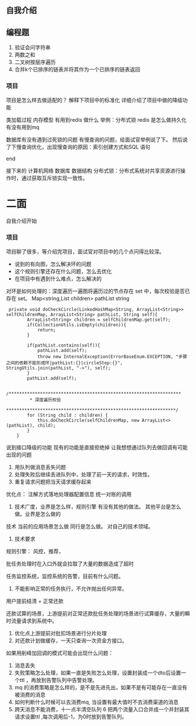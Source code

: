 ## 自我介绍

## 编程题
1. 验证会问字符串
2. 两数之和
3. 二叉树按层序遍历
4. 合并k个已排序的链表并将其作为一个已排序的链表返回

### 项目
项目是怎么样去做适配的？
解释下项目中的标准化
详细介绍了项目中做的降级功能

类加载过程
内存模型
有用到redis 做什么
举例：分布式锁
redis 是怎么做持久化
有没有用到mq

数据库有没有遇到过死锁的问题
有慢查询的问题，给面试官举例说了下。
然后说了下慢查询优化，出现慢查询的原因：索引创建方式和SQL 语句

end

接下来的  计算机网络 数据库 数据结构
分布式锁：分布式系统对共享资源进行操作时，通过获取互斥锁实现一致性。


# 二面
自我介绍开始
### 项目
项目聊了很多，等介绍完项目，面试官对项目中的几个点问得比较深。
- 说到的有向图，怎么解决环的问题
- 这个规则引擎还存在什么问题，怎么去优化
- 在项目中有遇到什么难点，怎么解决的

对环是如何处理的：深度遍历一遍图将遍历过的节点存在 set 中，每次校验是否已存在 set。
Map<string,List<String> children>  pathList string

``` 
 private void doCheckCircle(LinkedHashMap<String, ArrayList<String>> selfChildrenMap, ArrayList<String> pathList, String self){
        ArrayList<String> children = selfChildrenMap.get(self);
        if(CollectionUtils.isEmpty(children)){
            return;
        }

        if(pathList.contains(self)){
            pathList.add(self);
            throw new InternalException(ErrorBaseEnum.EXCEPTION, "步骤之间的依赖不能形成环|pathList:{}|circleStep:{}", StringUtils.join(pathList, "->"), self);
        }
        pathList.add(self);

        /******************************************************************
         * 深度遍历校验
         *****************************************************************/
        for (String child : children) {
            this.doCheckCircle(selfChildrenMap, new ArrayList<>(pathList), child);
        }
    }
```


说到接口降级的功能
现有的功能是直接拒绝掉
让我想想通过队列去做回调有可能出现的问题
1. 用队列做消息丢失问题
2. 处理失败后继续丢进队列中，处理了前一天的请求，时效性。
3. 重复请求问题把当天请求缓存起来



优化点：
注解方式落地处理器配置信息
统一对账的调用

1. 技术广度，业界是怎么样，规则引擎
有没有其他的做法。
其他平台是怎么做。业界是怎么做的

技术 当前的应用场景怎么做 同行是怎么做。
对自己的技术领域。

1. 技术要求


规则引擎： 风控，推荐，

批任务处理时在入口外就会拉取了大量的数据造成了超时

任务监控系统，监控系统的告警，目前有什么问题。
1. 不能影响正常的任务执行，不允许抛出任何异常。


用户提前结清 + 正常还款

还款试算的场景，上游提前对正常还款批任务处理的场景进行试算缓存，大量的瞬时流量请求到系统中。
1. 优化点上游提前对批扣场景进行分片处理
2. 对还款计划做缓存，一天只查询一次资金方接口。

如果用削峰加回调的模式可能会出现什么问题：
1. 消息丢失
2. 失败策略怎么处理，如果一直是失败怎么处理，设置封装成一个dto后设置一个ttl ，再放到告警队列中告警处理。
3. mq 的消费策略是怎么样的，是不是先进先出，如果不是有可能存在一直没有被消费的消息
4. 如何判断什么时候可以去消费mq, 当设置有最大值时不去消费渠道的消息
5. 跨天消息不能消费，十一点半清空队列
6  把两个流量入口合并成一个并封装其请求设置ttl ,每次调用后-1，为0时放到告警队列。





